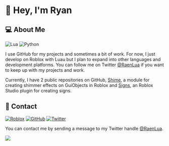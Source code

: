 # :wave: Hey, I'm Ryan

## :computer: About Me

![Lua](https://img.shields.io/badge/-Lua-2C2D72?logo=lua)
![Python](https://img.shields.io/badge/-Python-3776AB?logo=python&logoColor=white)

I use GitHub for my projects and sometimes a bit of work. For now, I just develop on Roblox with Luau but I plan to expand into other languages and development platforms. You can follow me on Twitter [@RaenLua](https://twitter.com/RaenLua) if you want to keep up with my projects and work.

Currently, I have 2 public repositories on GitHub, [Shime](https://github.com/RyanLua/Shime), a module for creating shimmer effects on GuiObjects in Roblox and [Signs](https://github.com/RyanLua/Signs), an Roblox Studio plugin for creating signs.

## :email: Contact

[![Roblox](https://img.shields.io/badge/-Roblox-000000?logo=roblox)](https://www.roblox.com/users/345072461/profile)
[![GitHub](https://img.shields.io/badge/-GitHub-181717?logo=github)](https://github.com/RyanLua)
[![Twitter](https://img.shields.io/badge/-Twitter-1DA1F2?logo=twitter&logoColor=white)](https://twitter.com/RaenLua)

You can contact me by sending a message to my Twitter handle [@RaenLua](https://twitter.com/RaenLua).

<picture>
<source
  srcset="https://github-readme-stats.vercel.app/api?username=RyanLua&show_icons=true&theme=dark"
  media="(prefers-color-scheme: dark)"
/>
<source
  srcset="https://github-readme-stats.vercel.app/api?username=RyanLua&show_icons=true"
  media="(prefers-color-scheme: light), (prefers-color-scheme: no-preference)"
/>
<img src="https://github-readme-stats.vercel.app/api?username=RyanLua&show_icons=true" />
</picture>
